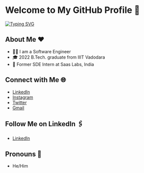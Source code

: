 # Welcome to My GitHub Profile 👋
[![Typing SVG](https://readme-typing-svg.herokuapp.com?color=%2336BCF7&lines=This+is+Shiva+Arukonda)](https://git.io/typing-svg)

## About Me ❤️
- 👩‍💻 I am a Software Engineer
- 🎓 2022 B.Tech. graduate from IIIT Vadodara
- 💼 Former SDE Intern at Saas Labs, India
 

## Connect with Me 🌐
- [LinkedIn](<https://www.linkedin.com/in/arukondashiva/>)
- [Instagram](<https://www.instagram.com/arukonda_shiva/>)
- [Twitter](<https://twitter.com/shiva_arukonda>)
- [Gmail](<a.shiva16052000@gmail.com>)


## Follow Me on LinkedIn 🖇
- [LinkedIn](<https://www.linkedin.com/in/arukondashiva/>)

## Pronouns 👯
- He/Him
